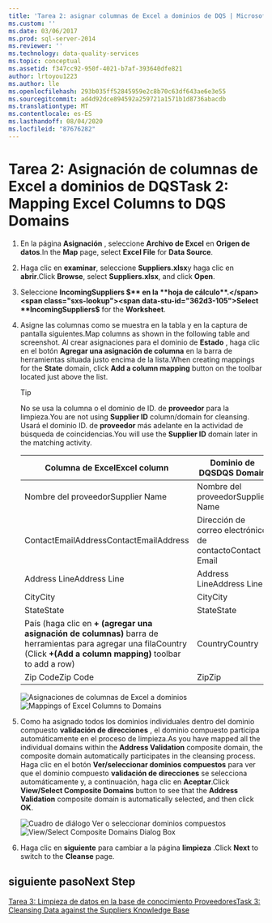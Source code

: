 ```yaml
---
title: 'Tarea 2: asignar columnas de Excel a dominios de DQS | Microsoft Docs'
ms.custom: ''
ms.date: 03/06/2017
ms.prod: sql-server-2014
ms.reviewer: ''
ms.technology: data-quality-services
ms.topic: conceptual
ms.assetid: f347cc92-950f-4021-b7af-393640dfe821
author: lrtoyou1223
ms.author: lle
ms.openlocfilehash: 293b035ff52845959e2c8b70c63df643ae6e3e55
ms.sourcegitcommit: ad4d92dce894592a259721a1571b1d8736abacdb
ms.translationtype: MT
ms.contentlocale: es-ES
ms.lasthandoff: 08/04/2020
ms.locfileid: "87676282"
---
```

# <a name="task-2-mapping-excel-columns-to-dqs-domains"></a><span data-ttu-id="362d3-102">Tarea 2: Asignación de columnas de Excel a dominios de DQS</span><span class="sxs-lookup"><span data-stu-id="362d3-102">Task 2: Mapping Excel Columns to DQS Domains</span></span>
    
1.  <span data-ttu-id="362d3-103">En la página **Asignación** , seleccione **Archivo de Excel** en **Origen de datos**.</span><span class="sxs-lookup"><span data-stu-id="362d3-103">In the **Map** page, select **Excel File** for **Data Source**.</span></span>  
  
2.  <span data-ttu-id="362d3-104">Haga clic en **examinar**, seleccione **Suppliers.xlsx**y haga clic en **abrir**.</span><span class="sxs-lookup"><span data-stu-id="362d3-104">Click **Browse**, select **Suppliers.xlsx**, and click **Open**.</span></span>  
  
3.  <span data-ttu-id="362d3-105">Seleccione **IncomingSuppliers $** en la **hoja de cálculo**.</span><span class="sxs-lookup"><span data-stu-id="362d3-105">Select **IncomingSuppliers$** for the **Worksheet**.</span></span>  
  
4.  <span data-ttu-id="362d3-106">Asigne las columnas como se muestra en la tabla y en la captura de pantalla siguientes.</span><span class="sxs-lookup"><span data-stu-id="362d3-106">Map columns as shown in the following table and screenshot.</span></span> <span data-ttu-id="362d3-107">Al crear asignaciones para el dominio de **Estado** , haga clic en el botón **Agregar una asignación de columna** en la barra de herramientas situada justo encima de la lista.</span><span class="sxs-lookup"><span data-stu-id="362d3-107">When creating mappings for the **State** domain, click **Add a column mapping** button on the toolbar located just above the list.</span></span>  
  
    > [!TIP]  
    >  <span data-ttu-id="362d3-108">No se usa la columna o el dominio de ID. de **proveedor** para la limpieza.</span><span class="sxs-lookup"><span data-stu-id="362d3-108">You are not using **Supplier ID** column/domain for cleansing.</span></span> <span data-ttu-id="362d3-109">Usará el dominio ID. de **proveedor** más adelante en la actividad de búsqueda de coincidencias.</span><span class="sxs-lookup"><span data-stu-id="362d3-109">You will use the **Supplier ID** domain later in the matching activity.</span></span>  
  
    |<span data-ttu-id="362d3-110">Columna de Excel</span><span class="sxs-lookup"><span data-stu-id="362d3-110">Excel column</span></span>|<span data-ttu-id="362d3-111">Dominio de DQS</span><span class="sxs-lookup"><span data-stu-id="362d3-111">DQS Domain</span></span>|  
    |------------------|----------------|  
    |<span data-ttu-id="362d3-112">Nombre del proveedor</span><span class="sxs-lookup"><span data-stu-id="362d3-112">Supplier Name</span></span>|<span data-ttu-id="362d3-113">Nombre del proveedor</span><span class="sxs-lookup"><span data-stu-id="362d3-113">Supplier Name</span></span>|  
    |<span data-ttu-id="362d3-114">ContactEmailAddress</span><span class="sxs-lookup"><span data-stu-id="362d3-114">ContactEmailAddress</span></span>|<span data-ttu-id="362d3-115">Dirección de correo electrónico de contacto</span><span class="sxs-lookup"><span data-stu-id="362d3-115">Contact Email</span></span>|  
    |<span data-ttu-id="362d3-116">Address Line</span><span class="sxs-lookup"><span data-stu-id="362d3-116">Address Line</span></span>|<span data-ttu-id="362d3-117">Address Line</span><span class="sxs-lookup"><span data-stu-id="362d3-117">Address Line</span></span>|  
    |<span data-ttu-id="362d3-118">City</span><span class="sxs-lookup"><span data-stu-id="362d3-118">City</span></span>|<span data-ttu-id="362d3-119">City</span><span class="sxs-lookup"><span data-stu-id="362d3-119">City</span></span>|  
    |<span data-ttu-id="362d3-120">State</span><span class="sxs-lookup"><span data-stu-id="362d3-120">State</span></span>|<span data-ttu-id="362d3-121">State</span><span class="sxs-lookup"><span data-stu-id="362d3-121">State</span></span>|  
    |<span data-ttu-id="362d3-122">País (haga clic en **+ (agregar una asignación de columnas)** barra de herramientas para agregar una fila</span><span class="sxs-lookup"><span data-stu-id="362d3-122">Country (Click **+(Add a column mapping)** toolbar to add a row)</span></span>|<span data-ttu-id="362d3-123">Country</span><span class="sxs-lookup"><span data-stu-id="362d3-123">Country</span></span>|  
    |<span data-ttu-id="362d3-124">Zip Code</span><span class="sxs-lookup"><span data-stu-id="362d3-124">Zip Code</span></span>|<span data-ttu-id="362d3-125">Zip</span><span class="sxs-lookup"><span data-stu-id="362d3-125">Zip</span></span>|  
  
     <span data-ttu-id="362d3-126">![Asignaciones de columnas de Excel a dominios](../../2014/tutorials/media/et-mappingexcelcolumnstodqsdomains-01.jpg "Asignaciones de columnas de Excel a dominios")</span><span class="sxs-lookup"><span data-stu-id="362d3-126">![Mappings of Excel Columns to Domains](../../2014/tutorials/media/et-mappingexcelcolumnstodqsdomains-01.jpg "Mappings of Excel Columns to Domains")</span></span>  
  
5.  <span data-ttu-id="362d3-127">Como ha asignado todos los dominios individuales dentro del dominio compuesto **validación de direcciones** , el dominio compuesto participa automáticamente en el proceso de limpieza.</span><span class="sxs-lookup"><span data-stu-id="362d3-127">As you have mapped all the individual domains within the **Address Validation** composite domain, the composite domain automatically participates in the cleansing process.</span></span> <span data-ttu-id="362d3-128">Haga clic en el botón **Ver/seleccionar dominios compuestos** para ver que el dominio compuesto **validación de direcciones** se selecciona automáticamente y, a continuación, haga clic en **Aceptar**.</span><span class="sxs-lookup"><span data-stu-id="362d3-128">Click **View/Select Composite Domains** button to see that the **Address Validation** composite domain is automatically selected, and then click **OK**.</span></span>  
  
     <span data-ttu-id="362d3-129">![Cuadro de diálogo Ver o seleccionar dominios compuestos](../../2014/tutorials/media/et-mappingexcelcolumnstodqsdomains-02.jpg "Cuadro de diálogo Ver o seleccionar dominios compuestos")</span><span class="sxs-lookup"><span data-stu-id="362d3-129">![View/Select Composite Domains Dialog Box](../../2014/tutorials/media/et-mappingexcelcolumnstodqsdomains-02.jpg "View/Select Composite Domains Dialog Box")</span></span>  
  
6.  <span data-ttu-id="362d3-130">Haga clic en **siguiente** para cambiar a la página **limpieza** .</span><span class="sxs-lookup"><span data-stu-id="362d3-130">Click **Next** to switch to the **Cleanse** page.</span></span>  
  
## <a name="next-step"></a><span data-ttu-id="362d3-131">siguiente paso</span><span class="sxs-lookup"><span data-stu-id="362d3-131">Next Step</span></span>  
 [<span data-ttu-id="362d3-132">Tarea 3: Limpieza de datos en la base de conocimiento Proveedores</span><span class="sxs-lookup"><span data-stu-id="362d3-132">Task 3: Cleansing Data against the Suppliers Knowledge Base</span></span>](../../2014/tutorials/task-3-cleansing-data-against-the-suppliers-knowledge-base.md)  
  
  
